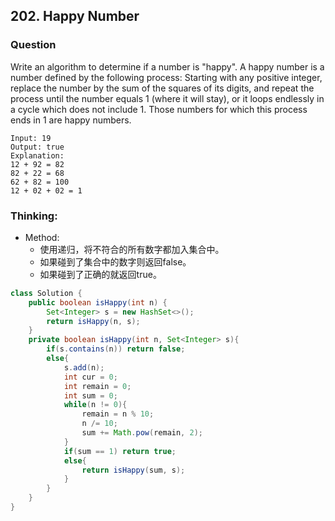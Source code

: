 ## 202. Happy Number

### Question
Write an algorithm to determine if a number is "happy".
A happy number is a number defined by the following process: Starting with any positive integer, replace the number by the sum of the squares of its digits, and repeat the process until the number equals 1 (where it will stay), or it loops endlessly in a cycle which does not include 1. Those numbers for which this process ends in 1 are happy numbers.
```
Input: 19
Output: true
Explanation:
12 + 92 = 82
82 + 22 = 68
62 + 82 = 100
12 + 02 + 02 = 1
```

### Thinking:
* Method:
	* 使用递归，将不符合的所有数字都加入集合中。
	* 如果碰到了集合中的数字则返回false。
	* 如果碰到了正确的就返回true。

```Java
class Solution {
    public boolean isHappy(int n) {
        Set<Integer> s = new HashSet<>();
        return isHappy(n, s);
    }
    private boolean isHappy(int n, Set<Integer> s){
        if(s.contains(n)) return false;
        else{
            s.add(n);
            int cur = 0;
            int remain = 0;
            int sum = 0;
            while(n != 0){
                remain = n % 10;
                n /= 10;
                sum += Math.pow(remain, 2);
            }
            if(sum == 1) return true;
            else{
                return isHappy(sum, s);
            }
        }
    }
}
```